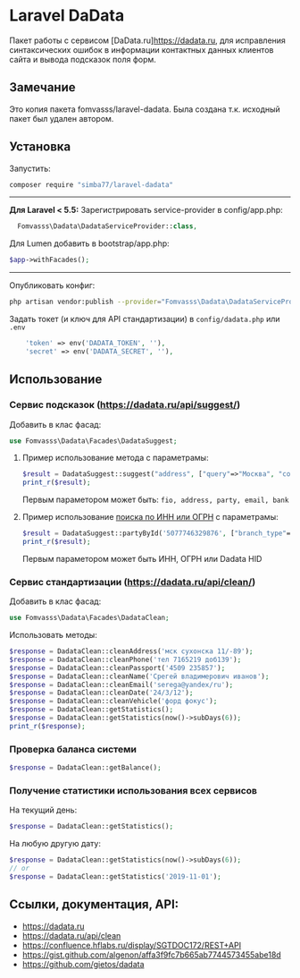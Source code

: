 # Laravel DaData

Пакет работы с сервисом [DaData.ru]https://dadata.ru, для исправления синтаксических ошибок в информации контактных данных клиентов сайта и вывода подсказок поля форм.

## Замечание

Это копия пакета fomvasss/laravel-dadata. Была создана т.к. исходный пакет был удален автором.

## Установка

Запустить:
```bash
composer require "simba77/laravel-dadata"
```
---
__Для Laravel < 5.5:__
Зарегистрировать service-provider в config/app.php:
```php
  Fomvasss\Dadata\DadataServiceProvider::class,
```
Для Lumen добавить в bootstrap/app.php:
```php
$app->withFacades();
```
---
Опубликовать конфиг: 
```bash
php artisan vendor:publish --provider="Fomvasss\Dadata\DadataServiceProvider"
```
Задать токет (и ключ для API стандартизации) в `config/dadata.php` или `.env`
```php
    'token' => env('DADATA_TOKEN', ''),
    'secret' => env('DADATA_SECRET', ''),
```
## Использование

### Сервис подсказок (https://dadata.ru/api/suggest/)
Добавить в клас фасад:
```php
use Fomvasss\Dadata\Facades\DadataSuggest;
```
1. Пример использование метода с параметрамы:
    ```php
    $result = DadataSuggest::suggest("address", ["query"=>"Москва", "count"=>2]);
    print_r($result);
    ```
    Первым параметором может быть: `fio, address, party, email, bank`

2. Пример использование [поиска по ИНН или ОГРН](https://dadata.ru/api/find-party/) с параметрамы:

    ```php
    $result = DadataSuggest::partyById('5077746329876', ["branch_type"=>"MAIN"]);
    print_r($result);
    ```
    Первым параметором может быть ИНН, ОГРН или Dadata HID

### Сервис стандартизации (https://dadata.ru/api/clean/)
Добавить в клас фасад:
```php
use Fomvasss\Dadata\Facades\DadataClean;
```
Использовать методы: 
```php
$response = DadataClean::cleanAddress('мск сухонска 11/-89');
$response = DadataClean::cleanPhone('тел 7165219 доб139');
$response = DadataClean::cleanPassport('4509 235857');
$response = DadataClean::cleanName('Срегей владимерович иванов');
$response = DadataClean::cleanEmail('serega@yandex/ru');
$response = DadataClean::cleanDate('24/3/12');
$response = DadataClean::cleanVehicle('форд фокус');
$response = DadataClean::getStatistics();
$response = DadataClean::getStatistics(now()->subDays(6));
print_r($response);
```

### Проверка баланса системи
```php
$response = DadataClean::getBalance();
```

### Получение статистики использования всех сервисов

На текущий день:

```php
$response = DadataClean::getStatistics();
```

На любую другую дату:

```php
$response = DadataClean::getStatistics(now()->subDays(6));
// or
$response = DadataClean::getStatistics('2019-11-01');
```

## Ссылки, документация, API:
- https://dadata.ru
- https://dadata.ru/api/clean
- https://confluence.hflabs.ru/display/SGTDOC172/REST+API
- https://gist.github.com/algenon/affa3f9fc7b665ab7744573455abe18d
- https://github.com/gietos/dadata
